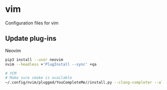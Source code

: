 # vim
Configuration files for vim

## Update plug-ins

Neovim
```sh
pip3 install --user neovim
nvim --headless +'PlugInstall --sync' +qa

# YCM
# Make sure cmake is available
~/.config/nvim/plugged/YouCompleteMe//install.py --clang-completer --all
```

